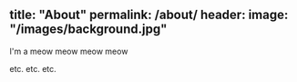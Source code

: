 title: "About"
permalink: /about/
header:
  image: "/images/background.jpg"
---

I'm a meow meow meow meow

etc. etc. etc.
